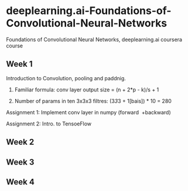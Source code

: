 # deeplearning.ai-Foundations-of-Convolutional-Neural-Networks
Foundations of Convolutional Neural Networks, deeplearning.ai coursera course

## Week 1

Introduction to Convolution, pooling and paddnig.

1. Familiar formula: conv layer output size = (n + 2*p - k)/s + 1

2. Number of params in ten 3x3x3 filtres: (3*3*3 + 1[bais]) * 10 = 280

Assignment 1: Implement conv layer in numpy (forward  +backward)

Assignment 2: Intro. to TensoeFlow

## Week 2

## Week 3

## Week 4
